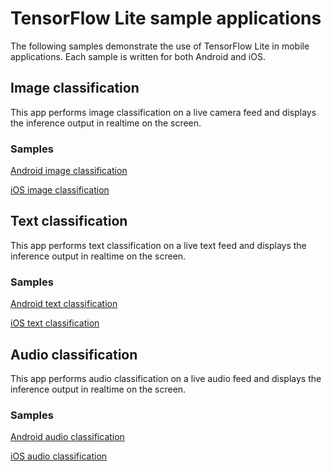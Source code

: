 # TensorFlow Lite sample applications

The following samples demonstrate the use of TensorFlow Lite in mobile applications. Each sample is written for both Android and iOS.

## Image classification

This app performs image classification on a live camera feed and displays the
inference output in realtime on the screen.

### Samples

[Android image classification](ImageClassification/README.md)

[iOS image classification](ImageClassification.iOS/README.md)

## Text classification

This app performs text classification on a live text feed and displays the
inference output in realtime on the screen.

### Samples

[Android text classification](TextClassification/README.md)

[iOS text classification](TextClassification.iOS/README.md)

## Audio classification

This app performs audio classification on a live audio feed and displays the
inference output in realtime on the screen.

### Samples

[Android audio classification](AudioClassification/README.md)

[iOS audio classification](AudioClassification.iOS/README.md)
